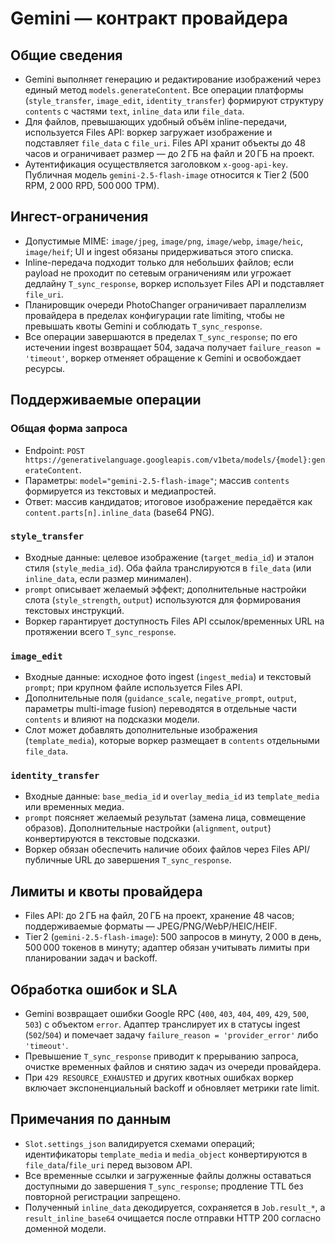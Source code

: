 # Gemini — контракт провайдера

## Общие сведения
- Gemini выполняет генерацию и редактирование изображений через единый метод `models.generateContent`. Все операции платформы (`style_transfer`, `image_edit`, `identity_transfer`) формируют структуру `contents` с частями `text`, `inline_data` или `file_data`.
- Для файлов, превышающих удобный объём inline-передачи, используется Files API: воркер загружает изображение и подставляет `file_data` с `file_uri`. Files API хранит объекты до 48 часов и ограничивает размер — до 2 ГБ на файл и 20 ГБ на проект.
- Аутентификация осуществляется заголовком `x-goog-api-key`. Публичная модель `gemini-2.5-flash-image` относится к Tier 2 (500 RPM, 2 000 RPD, 500 000 TPM).

## Ингест-ограничения
- Допустимые MIME: `image/jpeg`, `image/png`, `image/webp`, `image/heic`, `image/heif`; UI и ingest обязаны придерживаться этого списка.
- Inline-передача подходит только для небольших файлов; если payload не проходит по сетевым ограничениям или угрожает дедлайну `T_sync_response`, воркер использует Files API и подставляет `file_uri`.
- Планировщик очереди PhotoChanger ограничивает параллелизм провайдера в пределах конфигурации rate limiting, чтобы не превышать квоты Gemini и соблюдать `T_sync_response`.
- Все операции завершаются в пределах `T_sync_response`; по его истечении ingest возвращает 504, задача получает `failure_reason = 'timeout'`, воркер отменяет обращение к Gemini и освобождает ресурсы.

## Поддерживаемые операции
### Общая форма запроса
- Endpoint: `POST https://generativelanguage.googleapis.com/v1beta/models/{model}:generateContent`.
- Параметры: `model="gemini-2.5-flash-image"`; массив `contents` формируется из текстовых и медиапростей.
- Ответ: массив кандидатов; итоговое изображение передаётся как `content.parts[n].inline_data` (base64 PNG).

### `style_transfer`
- Входные данные: целевое изображение (`target_media_id`) и эталон стиля (`style_media_id`). Оба файла транслируются в `file_data` (или `inline_data`, если размер минимален).
- `prompt` описывает желаемый эффект; дополнительные настройки слота (`style_strength`, `output`) используются для формирования текстовых инструкций.
- Воркер гарантирует доступность Files API ссылок/временных URL на протяжении всего `T_sync_response`.

### `image_edit`
- Входные данные: исходное фото ingest (`ingest_media`) и текстовый `prompt`; при крупном файле используется Files API.
- Дополнительные поля (`guidance_scale`, `negative_prompt`, `output`, параметры multi-image fusion) переводятся в отдельные части `contents` и влияют на подсказки модели.
- Слот может добавлять дополнительные изображения (`template_media`), которые воркер размещает в `contents` отдельными `file_data`.

### `identity_transfer`
- Входные данные: `base_media_id` и `overlay_media_id` из `template_media` или временных медиа.
- `prompt` поясняет желаемый результат (замена лица, совмещение образов). Дополнительные настройки (`alignment`, `output`) конвертируются в текстовые подсказки.
- Воркер обязан обеспечить наличие обоих файлов через Files API/публичные URL до завершения `T_sync_response`.

## Лимиты и квоты провайдера
- Files API: до 2 ГБ на файл, 20 ГБ на проект, хранение 48 часов; поддерживаемые форматы — JPEG/PNG/WebP/HEIC/HEIF.
- Tier 2 (`gemini-2.5-flash-image`): 500 запросов в минуту, 2 000 в день, 500 000 токенов в минуту; адаптер обязан учитывать лимиты при планировании задач и backoff.

## Обработка ошибок и SLA
- Gemini возвращает ошибки Google RPC (`400`, `403`, `404`, `409`, `429`, `500`, `503`) с объектом `error`. Адаптер транслирует их в статусы ingest (`502`/`504`) и помечает задачу `failure_reason = 'provider_error'` либо `'timeout'`.
- Превышение `T_sync_response` приводит к прерыванию запроса, очистке временных файлов и снятию задач из очереди провайдера.
- При `429 RESOURCE_EXHAUSTED` и других квотных ошибках воркер включает экспоненциальный backoff и обновляет метрики rate limit.

## Примечания по данным
- `Slot.settings_json` валидируется схемами операций; идентификаторы `template_media` и `media_object` конвертируются в `file_data`/`file_uri` перед вызовом API.
- Все временные ссылки и загруженные файлы должны оставаться доступными до завершения `T_sync_response`; продление TTL без повторной регистрации запрещено.
- Полученный `inline_data` декодируется, сохраняется в `Job.result_*`, а `result_inline_base64` очищается после отправки HTTP 200 согласно доменной модели.
